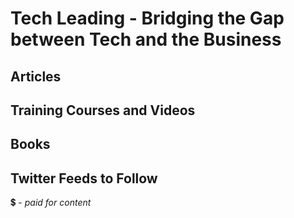 # Tech Leading - Bridging the Gap between Tech and the Business

## Articles


## Training Courses and Videos


## Books


## Twitter Feeds to Follow

💲 - *paid for content*